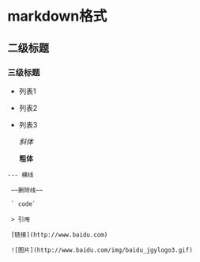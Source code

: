 # markdown格式
## 二级标题
### 三级标题
   - 列表1
   - 列表2
   - 列表3

     *斜体*
     
     **粗体**
     
    --- 横线
    
     ~~删除线~~
     
     ` code`
     
     > 引用
     
     [链接](http://www.baidu.com)
     
     ![图片](http://www.baidu.com/img/baidu_jgylogo3.gif)

